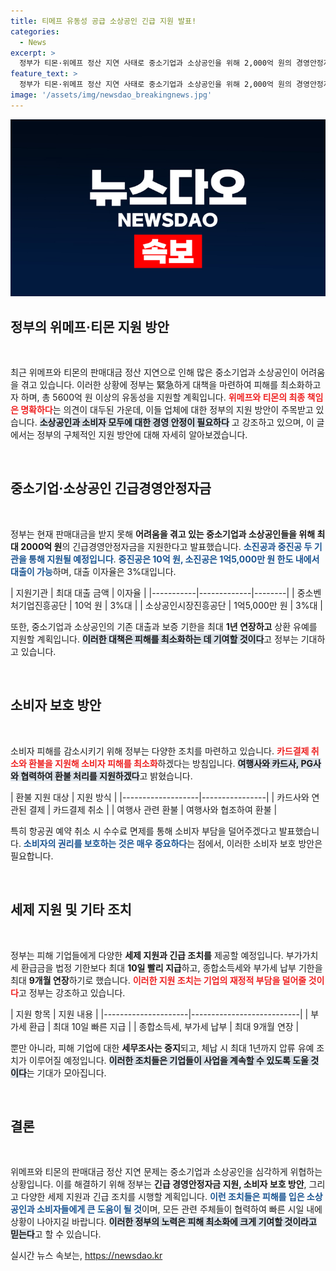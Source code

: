 ```yaml
---
title: 티메프 유동성 공급 소상공인 긴급 지원 발표!
categories:
  - News
excerpt: >
  정부가 티몬·위메프 정산 지연 사태로 중소기업과 소상공인을 위해 2,000억 원의 경영안정자금을 지원한다. 피해 소비자도 환불 지원을 통해 피해를 최소화할 방침이다.
feature_text: >
  정부가 티몬·위메프 정산 지연 사태로 중소기업과 소상공인을 위해 2,000억 원의 경영안정자금을 지원한다. 피해 소비자도 환불 지원을 통해 피해를 최소화할 방침이다.
image: '/assets/img/newsdao_breakingnews.jpg'
---
```


<p><img src="/assets/img/newsdao_breakingnews.jpg" alt="flaretime 속보" /></p>

<h2 data-ke-size="size26">정부의 위메프·티몬 지원 방안</h2>

<p data-ke-size="size16">&nbsp;</p>

<p>최근 위메프와 티몬의 판매대금 정산 지연으로 인해 많은 중소기업과 소상공인이 어려움을 겪고 있습니다. 이러한 상황에 정부는 緊急하게 대책을 마련하여 피해를 최소화하고자 하며, 총 5600억 원 이상의 유동성을 지원할 계획입니다. <b><span style="color: #ee2323;">위메프와 티몬의 최종 책임은 명확하다</span></b>는 의견이 대두된 가운데, 이들 업체에 대한 정부의 지원 방안이 주목받고 있습니다. <b><span style="background-color: #21538527;">소상공인과 소비자 모두에 대한 경영 안정이 필요하다</span></b> 고 강조하고 있으며, 이 글에서는 정부의 구체적인 지원 방안에 대해 자세히 알아보겠습니다.</p>

<p data-ke-size="size16">&nbsp;</p>

<h2 data-ke-size="size26">중소기업·소상공인 긴급경영안정자금</h2>

<p data-ke-size="size16">&nbsp;</p>

<p>정부는 현재 판매대금을 받지 못해 <strong>어려움을 겪고 있는 중소기업과 소상공인들을 위해 최대 2000억 원</strong>의 긴급경영안정자금을 지원한다고 발표했습니다. <b><span style="color: #1a5490;">소진공과 중진공 두 기관을 통해 지원될 예정입니다</span></b>. <b><span style="color: #1a5490;">중진공은 10억 원, 소진공은 1억5,000만 원 한도 내에서 대출이 가능</span></b>하며, 대출 이자율은 3%대입니다.</p>

<p>| 지원기관      | 최대 대출 금액 | 이자율  |
|-----------|-------------|--------|
| 중소벤처기업진흥공단 | 10억 원        | 3%대   |
| 소상공인시장진흥공단 | 1억5,000만 원    | 3%대   |</p>

<p>또한, 중소기업과 소상공인의 기존 대출과 보증 기한을 최대 <strong>1년 연장하고</strong> 상환 유예를 지원할 계획입니다. <b><span style="background-color: #21538527;">이러한 대책은 피해를 최소화하는 데 기여할 것이다</span></b>고 정부는 기대하고 있습니다.</p>

<p data-ke-size="size16">&nbsp;</p>

<h2 data-ke-size="size26">소비자 보호 방안</h2>

<p data-ke-size="size16">&nbsp;</p>

<p>소비자 피해를 감소시키기 위해 정부는 다양한 조치를 마련하고 있습니다. <b><span style="color: #ee2323;">카드결제 취소와 환불을 지원해 소비자 피해를 최소화</span></b>하겠다는 방침입니다. <b><span style="background-color: #21538527;">여행사와 카드사, PG사와 협력하여 환불 처리를 지원하겠다</span></b>고 밝혔습니다.</p>

<p>| 환불 지원 대상                   | 지원 방식           |
|-------------------|----------------|
| 카드사와 연관된 결제 | 카드결제 취소   |
| 여행사 관련 환불          | 여행사와 협조하여 환불 |</p>

<p>특히 항공권 예약 취소 시 수수료 면제를 통해 소비자 부담을 덜어주겠다고 발표했습니다. <b><span style="color: #1a5490;">소비자의 권리를 보호하는 것은 매우 중요하다</span></b>는 점에서, 이러한 소비자 보호 방안은 필요합니다.</p>

<p data-ke-size="size16">&nbsp;</p>

<h2 data-ke-size="size26">세제 지원 및 기타 조치</h2>

<p data-ke-size="size16">&nbsp;</p>

<p>정부는 피해 기업들에게 다양한 <strong>세제 지원과 긴급 조치를</strong> 제공할 예정입니다. 부가가치세 환급금을 법정 기한보다 최대 <strong>10일 빨리 지급</strong>하고, 종합소득세와 부가세 납부 기한을 최대 <strong>9개월 연장</strong>하기로 했습니다. <b><span style="color: #ee2323;">이러한 지원 조치는 기업의 재정적 부담을 덜어줄 것이다</span></b>고 정부는 강조하고 있습니다.</p>

<p>| 지원 항목            | 지원 내용                  |
|---------------------|---------------------------|
| 부가세 환급             | 최대 10일 빠른 지급          |
| 종합소득세, 부가세 납부 | 최대 9개월 연장             |</p>

<p>뿐만 아니라, 피해 기업에 대한 <strong>세무조사는 중지</strong>되고, 체납 시 최대 1년까지 압류 유예 조치가 이루어질 예정입니다. <b><span style="background-color: #21538527;">이러한 조치들은 기업들이 사업을 계속할 수 있도록 도울 것이다</span></b>는 기대가 모아집니다.</p>

<p data-ke-size="size16">&nbsp;</p>

<h2 data-ke-size="size26">결론</h2>

<p data-ke-size="size16">&nbsp;</p>

<p>위메프와 티몬의 판매대금 정산 지연 문제는 중소기업과 소상공인을 심각하게 위협하는 상황입니다. 이를 해결하기 위해 정부는 <strong>긴급 경영안정자금 지원, 소비자 보호 방안</strong>, 그리고 다양한 세제 지원과 긴급 조치를 시행할 계획입니다. <b><span style="color: #1a5490;">이런 조치들은 피해를 입은 소상공인과 소비자들에게 큰 도움이 될 것</span></b>이며, 모든 관련 주체들이 협력하여 빠른 시일 내에 상황이 나아지길 바랍니다. <b><span style="background-color: #21538527;">이러한 정부의 노력은 피해 최소화에 크게 기여할 것이라고 믿는다</span></b>고 할 수 있습니다.</p>
실시간 뉴스 속보는, <a href="https://newsdao.kr" rel="dofollow">https://newsdao.kr</a>


